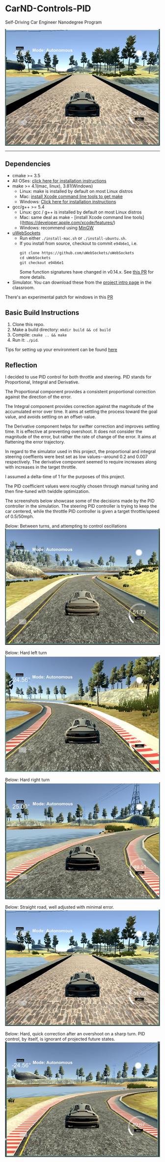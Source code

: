 # CarND-Controls-PID
Self-Driving Car Engineer Nanodegree Program

![Straight road, well adjusted with minimal error](./imgs/PID_Control4.jpg)

---

## Dependencies

* cmake >= 3.5
 * All OSes: [click here for installation instructions](https://cmake.org/install/)
* make >= 4.1(mac, linux), 3.81(Windows)
  * Linux: make is installed by default on most Linux distros
  * Mac: [install Xcode command line tools to get make](https://developer.apple.com/xcode/features/)
  * Windows: [Click here for installation instructions](http://gnuwin32.sourceforge.net/packages/make.htm)
* gcc/g++ >= 5.4
  * Linux: gcc / g++ is installed by default on most Linux distros
  * Mac: same deal as make - [install Xcode command line tools]((https://developer.apple.com/xcode/features/)
  * Windows: recommend using [MinGW](http://www.mingw.org/)
* [uWebSockets](https://github.com/uWebSockets/uWebSockets)
  * Run either `./install-mac.sh` or `./install-ubuntu.sh`.
  * If you install from source, checkout to commit `e94b6e1`, i.e.
    ```
    git clone https://github.com/uWebSockets/uWebSockets 
    cd uWebSockets
    git checkout e94b6e1
    ```
    Some function signatures have changed in v0.14.x. See [this PR](https://github.com/udacity/CarND-MPC-Project/pull/3) for more details.
* Simulator. You can download these from the [project intro page](https://github.com/udacity/self-driving-car-sim/releases) in the classroom.

There's an experimental patch for windows in this [PR](https://github.com/udacity/CarND-PID-Control-Project/pull/3)

## Basic Build Instructions

1. Clone this repo.
2. Make a build directory: `mkdir build && cd build`
3. Compile: `cmake .. && make`
4. Run it: `./pid`. 

Tips for setting up your environment can be found [here](https://classroom.udacity.com/nanodegrees/nd013/parts/40f38239-66b6-46ec-ae68-03afd8a601c8/modules/0949fca6-b379-42af-a919-ee50aa304e6a/lessons/f758c44c-5e40-4e01-93b5-1a82aa4e044f/concepts/23d376c7-0195-4276-bdf0-e02f1f3c665d)

## Reflection

I decided to use PID control for both throttle and steering. PID 
stands for Proportional, Integral and Derivative. 

The Proportional component provides a consistent proportional 
correction against the direction of the error.  

The Integral component provides correction against the magnitude
of the accumulated error over time. It aims at settling the process
toward the goal value, and avoids settling on an offset-value.

The Derivative component helps for swifter correction and improves
settling time. It is effective at preventing overshoot.  It does not
consider the magnitude of the error, but rather the rate of change
of the error.  It aims at flattening the error trajectory.

In regard to the simulator used in this project, the proportional and 
integral steering coeffients were best set as low values--around 0.2 
and 0.007 respectively.  The derivative component seemed to require 
increases along with increases in the target throttle.

I assumed a delta-time of 1 for the purposes of this project.

The PID coefficient values were roughly chosen through manual tuning
and then fine-tuned with twiddle optimization.

The screenshots below showcase some of the decisions made by the PID
controller in the simulation.  The steering PID controller is trying to
keep the car centered, while the throttle PID controller is given a
target throttle/speed of 0.5/50mph.

Below: Between turns, and attempting to control oscillations
![Between turns, and attempting to control oscillations](./imgs/PID_Control.jpg)

Below: Hard left turn
![Hard left turn](./imgs/PID_Control2.jpg)

Below: Hard right turn
![Hard right turn](./imgs/PID_Control3.jpg)

Below: Straight road, well adjusted with minimal error.
![Straight road, well adjusted with minimal error](./imgs/PID_Control4.jpg)

Below: Hard, quick correction after an overshoot on a sharp turn. PID control, by itself, is ignorant of projected future states.
![Hard, quick correction after an overshoot on a sharp turn](./imgs/PID_Control5.jpg)